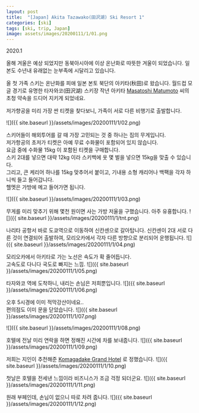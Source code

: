 ```yaml
---
layout: post
title:  "[Japan] Akita Tazawako(田沢湖) Ski Resort 1"
categories: [ski]
tags: [ski, trip, Japan]
image: assets/images/20200111/1/01.png
---
```


2020.1 

올해 겨울은 예상 되었지만 동북아시아에 이상 온난화로 따뜻한 겨울이 되었습니다.
일본도 수년내 유래없는 눈부족에 시달리고 있습니다.

올 첫 가족 스키는 온난화를 피애 일본 본토 북단의 아키타(秋田)로 왔습니다.
월드컵 모글 경기로 유명한 타자와코(田沢湖) 스키장
작년 아키타 [Masatoshi Matumoto][masatoshi] 씨의 초청 약속을 드디어 지키게 되었네요.

저가향공을 미리 가장 싼 티켓을 찾다보니, 가족이 서로 다른 비행기로 출발합니다.

![]({{ site.baseurl }}/assets/images/20200111/1/02.png)

스키어들이 해외투어를 갈 때 가장 고민되는 것 중 하나는 짐의 무게입니다.  
저가항공의 초저가 티켓은 아예 무료 수화물이 포함되어 있지 않습니다.  
요금 중에 수화물 15kg 이 포함된 티켓을 구매합니다.   
스키 2대를 넣으면 대략 12kg 이라 스키백에 옷 몇 벌을 넣으면 15kg을 맞출 수 있습니다.  
그리고, 큰 케리어 하나를 15kg 맞추어서 붙이고, 기내용 소형 캐리어나 백팩을 각자 하니씩 들고 들어갑니다.   
헬멧은 가방에 메고 들어가면 됩니다.

![]({{ site.baseurl }}/assets/images/20200111/1/03.png)

무게를 미리 맞추기 위해 몇천 원이면 사는 가방 저울을 구했습니다.
아주 유횽합니다.
![]({{ site.baseurl }}/assets/images/20200111/1/tnt.png)  


나리타 공항서 바로 도쿄역으로 이동하여 신칸센으로 갈아탑니다.
신칸센이 2대 서로 다른 것이 연결되어 출발하여, 모리오카에서 각자 다른 방향으로 분리되어 운행됩니다.
![]({{ site.baseurl }}/assets/images/20200111/1/04.png)

모리오카에서 아키타로 가는 노선은 속도가 확 줄어듭니다.  
고속도로 다니다 국도로 빠지는 느낌.
![]({{ site.baseurl }}/assets/images/20200111/1/05.png)

타자와코 역에 도착하니, 내리는 손님은 저희뿐입니다.
![]({{ site.baseurl }}/assets/images/20200111/1/06.png)

오후 5시경에 이미 적막강산이네요..  
편의점도 이미 문을 닫았습니다.
![]({{ site.baseurl }}/assets/images/20200111/1/07.png)

![]({{ site.baseurl }}/assets/images/20200111/1/08.png)

호텔에 전날 미리 연락을 하면 정해진 시간에 차를 보내줍니다.
![]({{ site.baseurl }}/assets/images/20200111/1/09.png)

저희는 지인이 추천해준 [Komagadake Grand Hotel][komagadake] 로 정했습니다.
![]({{ site.baseurl }}/assets/images/20200111/1/10.png)

첫날은 호텔을 전세낸 느낌이라 비즈니스가 조금 걱정 되더군요.
![]({{ site.baseurl }}/assets/images/20200111/1/11.png)

원래 부페인데, 손님이 없으니 따로 차려 줍니다.
![]({{ site.baseurl }}/assets/images/20200111/1/12.png)

[masatoshi]:  https://www.facebook.com/profile.php?id=100007823202342

[komagadake]:  http://sanrok-komagatake.com/en/